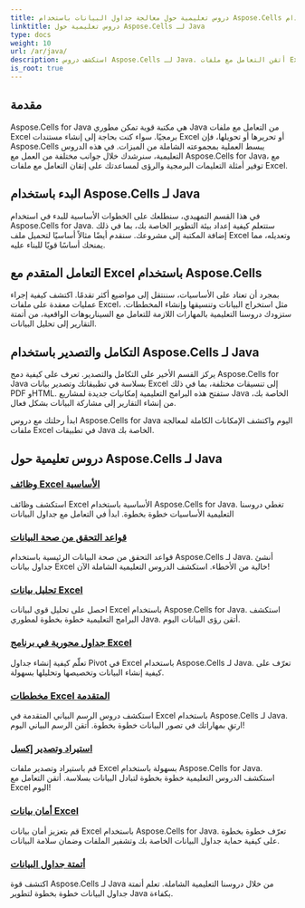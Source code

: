 ```yaml
---
title: دروس تعليمية حول معالجة جداول البيانات باستخدام Aspose.Cells باستخدام Java
linktitle: دروس تعليمية حول Aspose.Cells لـ Java
type: docs
weight: 10
url: /ar/java/
description: استكشف دروس Aspose.Cells لـ Java. أتقن التعامل مع ملفات Excel باستخدام أمثلة التعليمات البرمجية. عزز مهاراتك في Java اليوم!
is_root: true
---
```


## مقدمة

Aspose.Cells for Java هي مكتبة قوية تمكن مطوري Java من التعامل مع ملفات Excel برمجيًا. سواء كنت بحاجة إلى إنشاء مستندات Excel أو تحريرها أو تحويلها، فإن Aspose.Cells يبسط العملية بمجموعته الشاملة من الميزات. في هذه الدروس التعليمية، سنرشدك خلال جوانب مختلفة من العمل مع Aspose.Cells for Java، مع توفير أمثلة التعليمات البرمجية والرؤى لمساعدتك على إتقان التعامل مع ملفات Excel.

## البدء باستخدام Aspose.Cells لـ Java

في هذا القسم التمهيدي، سنطلعك على الخطوات الأساسية للبدء في استخدام Aspose.Cells for Java. ستتعلم كيفية إعداد بيئة التطوير الخاصة بك، بما في ذلك إضافة المكتبة إلى مشروعك. سنقدم أيضًا مثالاً أساسيًا لتحميل ملف Excel وتعديله، مما يمنحك أساسًا قويًا للبناء عليه.

## التعامل المتقدم مع Excel باستخدام Aspose.Cells

بمجرد أن تعتاد على الأساسيات، سننتقل إلى مواضيع أكثر تقدمًا. اكتشف كيفية إجراء عمليات معقدة على ملفات Excel، مثل استخراج البيانات وتنسيقها وإنشاء المخططات. ستزودك دروسنا التعليمية بالمهارات اللازمة للتعامل مع السيناريوهات الواقعية، من أتمتة التقارير إلى تحليل البيانات.

## التكامل والتصدير باستخدام Aspose.Cells لـ Java

يركز القسم الأخير على التكامل والتصدير. تعرف على كيفية دمج Aspose.Cells for Java بسلاسة في تطبيقاتك وتصدير بيانات Excel إلى تنسيقات مختلفة، بما في ذلك PDF وHTML. ستفتح هذه البرامج التعليمية إمكانيات جديدة لمشاريع Java الخاصة بك، من إنشاء التقارير إلى مشاركة البيانات بشكل فعال.

ابدأ رحلتك مع دروس Aspose.Cells for Java اليوم واكتشف الإمكانات الكاملة لمعالجة ملفات Excel في تطبيقات Java الخاصة بك.

## دروس تعليمية حول Aspose.Cells لـ Java

### [وظائف Excel الأساسية](./basic-excel-functions/)
استكشف وظائف Excel الأساسية باستخدام Aspose.Cells for Java. تغطي دروسنا التعليمية الأساسيات خطوة بخطوة. ابدأ في التعامل مع جداول البيانات
### [قواعد التحقق من صحة البيانات](./data-validation-rules/)
قواعد التحقق من صحة البيانات الرئيسية باستخدام Aspose.Cells لـ Java. أنشئ جداول بيانات Excel خالية من الأخطاء. استكشف الدروس التعليمية الشاملة الآن!
### [تحليل بيانات Excel](./excel-data-analysis/)
احصل على تحليل قوي لبيانات Excel باستخدام Aspose.Cells for Java. استكشف البرامج التعليمية خطوة بخطوة لمطوري Java. أتقن رؤى البيانات اليوم. 
### [جداول محورية في برنامج Excel](./excel-pivot-tables/)
تعلّم كيفية إنشاء جداول Pivot في Excel باستخدام Aspose.Cells لـ Java. تعرّف على كيفية إنشاء البيانات وتخصيصها وتحليلها بسهولة.
### [مخططات Excel المتقدمة](./advanced-excel-charts/)
استكشف دروس الرسم البياني المتقدمة في Excel باستخدام Aspose.Cells لـ Java. ارتقِ بمهاراتك في تصور البيانات خطوة بخطوة. أتقن الرسم البياني اليوم!
### [استيراد وتصدير إكسل](./excel-import-export/)
قم باستيراد وتصدير ملفات Excel بسهولة باستخدام Aspose.Cells for Java. استكشف الدروس التعليمية خطوة بخطوة لتبادل البيانات بسلاسة. أتقن التعامل مع Excel اليوم!
### [أمان بيانات Excel](./excel-data-security/)
قم بتعزيز أمان بيانات Excel باستخدام Aspose.Cells for Java. تعرّف خطوة بخطوة على كيفية حماية جداول البيانات الخاصة بك وتشفير الملفات وضمان سلامة البيانات.
### [أتمتة جداول البيانات](./spreadsheet-automation/)
اكتشف قوة Aspose.Cells لـ Java من خلال دروسنا التعليمية الشاملة. تعلم أتمتة جداول البيانات خطوة بخطوة لتطوير Java بكفاءة.
